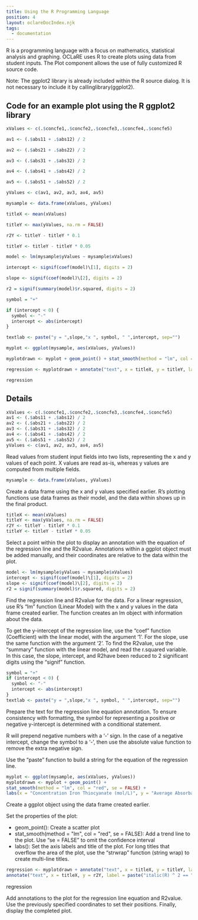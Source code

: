 ```yaml
---
title: Using the R Programming Language
position: 4
layout: oclareDocIndex.njk
tags:
  - documentation
---
```

R is a programming language with a focus on mathematics, statistical analysis and graphing. OCLaRE uses R to create plots using data from student inputs. The Plot component allows the use of fully customized R source code.

Note: The ggplot2 library is already included within the R source dialog. It is not necessary to include it by callinglibrary(ggplot2).

## Code for an example plot using the R ggplot2 library

```r
xValues <- c(.$concfe1,.$concfe2,.$concfe3,.$concfe4,.$concfe5)

av1 <- (.$abs11 + .$abs12) / 2

av2 <- (.$abs21 + .$abs22) / 2

av3 <- (.$abs31 + .$abs32) / 2

av4 <- (.$abs41 + .$abs42) / 2

av5 <- (.$abs51 + .$abs52) / 2

yValues <- c(av1, av2, av3, av4, av5)

mysample <- data.frame(xValues, yValues)

titleX <- mean(xValues)

titleY <- max(yValues, na.rm = FALSE)

r2Y <- titleY - titleY * 0.1

titleY <- titleY - titleY * 0.05

model <- lm(mysample$yValues ~ mysample$xValues)

intercept <- signif(coef(model)\[1], digits = 2)

slope <- signif(coef(model)\[2], digits = 2)

r2 = signif(summary(model)$r.squared, digits = 2)

symbol = "+"

if (intercept < 0) {
  symbol <- "-"
  intercept <- abs(intercept)
}

textlab <- paste("y = ",slope,"x ", symbol, " ",intercept, sep="")

myplot <- ggplot(mysample, aes(xValues, yValues))

myplotdrawn <- myplot + geom_point() + stat_smooth(method = "lm", col = "red", se = FALSE) + labs(x = "Concentration Iron Thiocyanate (mol/L)", y = "Average Absorbance", title = paste(strwrap("Figure 1. Calibration curve used to determine the concentration of iron in the food or environmental sample", width=70), collapse="\n"))

regression <- myplotdrawn + annotate("text", x = titleX, y = titleY, label = textlab, size = 5) + annotate("text", x = titleX, y = r2Y, label = paste("italic(R) ^ 2 == ", r2), size = 5, parse=T)

regression
```

## Details

```r
xValues <- c(.$concfe1,.$concfe2,.$concfe3,.$concfe4,.$concfe5)
av1 <- (.$abs11 + .$abs12) / 2
av2 <- (.$abs21 + .$abs22) / 2
av3 <- (.$abs31 + .$abs32) / 2
av4 <- (.$abs41 + .$abs42) / 2
av5 <- (.$abs51 + .$abs52) / 2
yValues <- c(av1, av2, av3, av4, av5)
```

Read values from student input fields into two lists, representing the x and y values of each point. X values are read as-is, whereas y values are computed from multiple fields.

```r
mysample <- data.frame(xValues, yValues)
```

Create a data frame using the x and y values specified earlier. R’s plotting functions use data frames as their model, and the data within shows up in the final product.

```r
titleX <- mean(xValues)
titleY <- max(yValues, na.rm = FALSE)
r2Y <- titleY - titleY * 0.1
titleY <- titleY - titleY * 0.05
```

Select a point within the plot to display an annotation with the equation of the regression line and the R2value. Annotations within a ggplot object must be added manually, and their coordinates are relative to the data within the plot.

```r
model <- lm(mysample$yValues ~ mysample$xValues)
intercept <- signif(coef(model)\[1], digits = 2)
slope <- signif(coef(model)\[2], digits = 2)
r2 = signif(summary(model)$r.squared, digits = 2)
```

Find the regression line and R2value for the data. For a linear regression, use R’s “lm” function (Linear Model) with the x and y values in the data frame created earlier. The function creates an lm object with information about the data.

To get the y-intercept of the regression line, use the “coef” function (Coefficient) with the linear model, with the argument ‘1’. For the slope, use the same function with the argument ‘2’. To find the R2value, use the “summary” function with the linear model, and read the r.squared variable. In this case, the slope, intercept, and R2have been reduced to 2 significant digits using the “signif” function.

```r
symbol = "+"
if (intercept < 0) {
  symbol <- "-"
  intercept <- abs(intercept)
}
textlab <- paste("y = ",slope,"x ", symbol, " ",intercept, sep="")
```

Prepare the text for the regression line equation annotation. To ensure consistency with formatting, the symbol for representing a positive or negative y-intercept is determined with a conditional statement.

R will prepend negative numbers with a ‘-’ sign. In the case of a negative intercept, change the symbol to a ‘-’, then use the absolute value function to remove the extra negative sign.

Use the “paste” function to build a string for the equation of the regression line.

```r
myplot <- ggplot(mysample, aes(xValues, yValues))
myplotdrawn <- myplot + geom_point() + 
stat_smooth(method = "lm", col = "red", se = FALSE) + 
labs(x = "Concentration Iron Thiocyanate (mol/L)", y = "Average Absorbance", title = paste(strwrap("Figure 1. Calibration curve used to determine the concentration of iron in the food or environmental sample", width=70), collapse="\n"))
```

Create a ggplot object using the data frame created earlier.

Set the properties of the plot:

* geom_point(): Create a scatter plot
* stat_smooth(method = "lm", col = "red", se = FALSE): Add a trend line to the plot. Use “se = FALSE” to omit the confidence interval
* labs(): Set the axis labels and title of the plot. For long titles that overflow the area of the plot, use the “strwrap” function (string wrap) to create multi-line titles.

```r
regression <- myplotdrawn + annotate("text", x = titleX, y = titleY, label = textlab, size = 5) + 
annotate("text", x = titleX, y = r2Y, label = paste("italic(R) ^ 2 == ", r2), size = 5, parse=T)
```

regression 

Add annotations to the plot for the regression line equation and R2value. Use the previously specified coordinates to set their positions. Finally, display the completed plot.